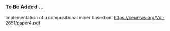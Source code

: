### To Be Added ...

Implementation of a compositional miner based on:
https://ceur-ws.org/Vol-2651/paper4.pdf 
